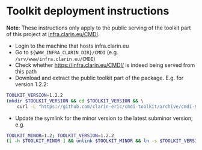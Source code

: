 # Toolkit deployment instructions

__Note__: These instructions only apply to the public serving of the toolkit part of this
project at [infra.clarin.eu/CMDI](https://infra.clarin.eu/CMDI).

- Login to the machine that hosts infra.clarin.eu
- Go to `${WWW_INFRA_CLARIN_DIR}/CMDI` (e.g. `/srv/www/infra.clarin.eu/CMDI`)
- Check whether https://infra.clarin.eu/CMDI/ is indeed being served from this path
- Download and extract the public toolkit part of the package. E.g. for version 1.2.2:
```sh
TOOLKIT_VERSION=1.2.2
(mkdir $TOOLKIT_VERSION && cd $TOOLKIT_VERSION && \
    curl -L "https://github.com/clarin-eric/cmdi-toolkit/archive/cmdi-${TOOLKIT_VERSION}.tar.gz" | tar zxvf - --strip-components 5 -- cmdi-toolkit-cmdi-${TOOLKIT_VERSION}/src/main/resources/toolkit) || echo FAILED > /dev/stderr
```
- Update the symlink for the minor version to the latest subminor version; e.g.
```sh
TOOLKIT_MINOR=1.2; TOOLKIT_VERSION=1.2.2
([ -h $TOOLKIT_MINOR ] && unlink $TOOLKIT_MINOR && ln -s $TOOLKIT_VERSION $TOOLKIT_MINOR && ls -l ${TOOLKIT_MINOR}) || echo "SYMLINK '${TOOLKIT_MINOR}' NOT UPDATED" > /dev/stderr
```
